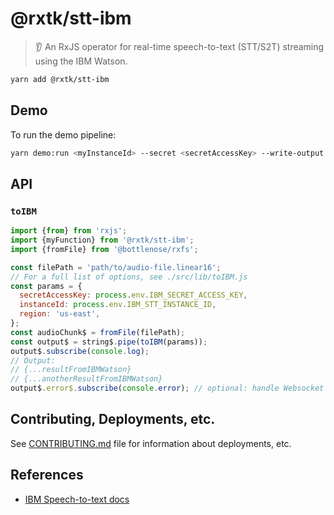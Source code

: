 # @rxtk/stt-ibm
> 👂 An RxJS operator for real-time speech-to-text (STT/S2T) streaming using the IBM Watson.

```bash
yarn add @rxtk/stt-ibm
```

## Demo
To run the demo pipeline:
```bash
yarn demo:run <myInstanceId> --secret <secretAccessKey> --write-output
```

## API

### `toIBM`
```js
import {from} from 'rxjs';
import {myFunction} from '@rxtk/stt-ibm';
import {fromFile} from '@bottlenose/rxfs';

const filePath = 'path/to/audio-file.linear16';
// For a full list of options, see ./src/lib/toIBM.js
const params = {
  secretAccessKey: process.env.IBM_SECRET_ACCESS_KEY,
  instanceId: process.env.IBM_STT_INSTANCE_ID,
  region: 'us-east',
};
const audioChunk$ = fromFile(filePath);
const output$ = string$.pipe(toIBM(params));
output$.subscribe(console.log); 
// Output:
// {...resultFromIBMWatson}
// {...anotherResultFromIBMWatson}
output$.error$.subscribe(console.error); // optional: handle Websocket Errors
```

## Contributing, Deployments, etc.
See [CONTRIBUTING.md](https://github.com/rxtoolkit/stt-ibm/blob/master/docs/CONTRIBUTING.md) file for information about deployments, etc.

## References
- [IBM Speech-to-text docs](https://cloud.ibm.com/docs/speech-to-text?topic=speech-to-text-websockets)
